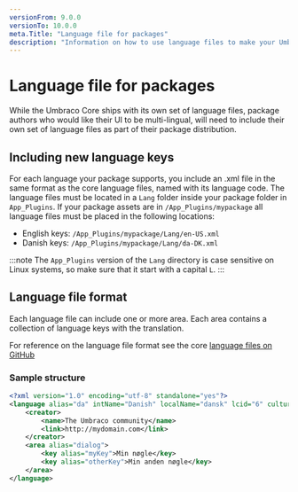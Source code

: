 ```yaml
---
versionFrom: 9.0.0
versionTo: 10.0.0
meta.Title: "Language file for packages"
description: "Information on how to use language files to make your Umbraco package UI support multiple languages"
---
```


# Language file for packages

While the Umbraco Core ships with its own set of language files, package authors who would like their UI to be multi-lingual, will need to include their own set of language files as part of their package distribution.

## Including new language keys

For each language your package supports, you include an .xml file in the same format as the core language files, named with its language code. The language files must be located in a `Lang` folder inside your package folder in `App_Plugins`. If your package assets are in `/App_Plugins/mypackage` all language files must be placed in the following locations:

- English keys: `/App_Plugins/mypackage/Lang/en-US.xml`
- Danish keys: `/App_Plugins/mypackage/Lang/da-DK.xml`

:::note
The `App_Plugins` version of the `Lang` directory is case sensitive on Linux systems, so make sure that it start with a capital `L`.
:::

## Language file format

Each language file can include one or more area. Each area contains a collection of language keys with the translation.

For reference on the language file format see the core [language files on GitHub](https://github.com/umbraco/Umbraco-CMS/tree/v9/dev/src/Umbraco.Web.UI/umbraco/config/lang)

### Sample structure

```xml
<?xml version="1.0" encoding="utf-8" standalone="yes"?>
<language alias="da" intName="Danish" localName="dansk" lcid="6" culture="da-DK">
    <creator>
        <name>The Umbraco community</name>
        <link>http://mydomain.com</link>
    </creator>
    <area alias="dialog">
        <key alias="myKey">Min nøgle</key>
        <key alias="otherKey">Min anden nøgle</key>
    </area>
</language>
```
